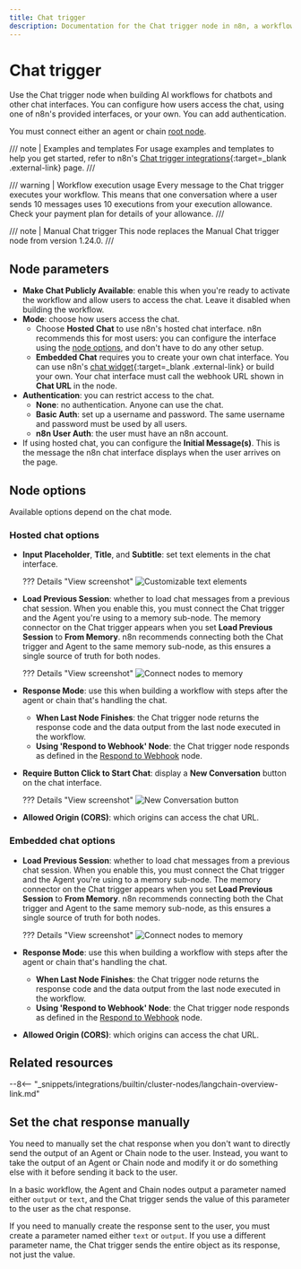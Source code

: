 ```yaml
---
title: Chat trigger
description: Documentation for the Chat trigger node in n8n, a workflow automation platform. Includes guidance on usage, and links to examples.
---
```


# Chat trigger

Use the Chat trigger node when building AI workflows for chatbots and other chat interfaces. You can configure how users access the chat, using one of n8n's provided interfaces, or your own. You can add authentication.

You must connect either an agent or chain [root node](/integrations/builtin/cluster-nodes/root-nodes/).


///  note  | Examples and templates
For usage examples and templates to help you get started, refer to n8n's [Chat trigger integrations](https://n8n.io/integrations/chat-trigger/){:target=_blank .external-link} page.
///

/// warning | Workflow execution usage
Every message to the Chat trigger executes your workflow. This means that one conversation where a user sends 10 messages uses 10 executions from your execution allowance. Check your payment plan for details of your allowance.
///

/// note | Manual Chat trigger
This node replaces the Manual Chat trigger node from version 1.24.0.
///

## Node parameters

* **Make Chat Publicly Available**: enable this when you're ready to activate the workflow and allow users to access the chat. Leave it disabled when building the workflow.
* **Mode**: choose how users access the chat. 
	* Choose **Hosted Chat** to use n8n's hosted chat interface. n8n recommends this for most users: you can configure the interface using the [node options](#node-options), and don't have to do any other setup.
	* **Embedded Chat** requires you to create your own chat interface. You can use n8n's [chat widget](https://www.npmjs.com/package/@n8n/chat){:target=_blank .external-link} or build your own. Your chat interface must call the webhook URL shown in **Chat URL** in the node.
* **Authentication**: you can restrict access to the chat.
	* **None**: no authentication. Anyone can use the chat.
	* **Basic Auth**: set up a username and password. The same username and password must be used by all users.
	* **n8n User Auth**: the user must have an n8n account.
* If using hosted chat, you can configure the **Initial Message(s)**. This is the message the n8n chat interface displays when the user arrives on the page.

## Node options

Available options depend on the chat mode.

### Hosted chat options

* **Input Placeholder**, **Title**, and **Subtitle**: set text elements in the chat interface.

	??? Details "View screenshot"
		![Customizable text elements](/_images/integrations/builtin/core-nodes/chat-trigger/hosted-text-elements.png)

* **Load Previous Session**: whether to load chat messages from a previous chat session. When you enable this, you must connect the Chat trigger and the Agent you're using to a memory sub-node. The memory connector on the Chat trigger appears when you set **Load Previous Session** to **From Memory**. n8n recommends connecting both the Chat trigger and Agent to the same memory sub-node, as this ensures a single source of truth for both nodes.

	??? Details "View screenshot"
		![Connect nodes to memory](/_images/integrations/builtin/core-nodes/chat-trigger/connect-memory.png)

* **Response Mode**: use this when building a workflow with steps after the agent or chain that's handling the chat.
	* **When Last Node Finishes**: the Chat trigger node returns the response code and the data output from the last node executed in the workflow.
	* **Using 'Respond to Webhook' Node**: the Chat trigger node responds as defined in the [Respond to Webhook](/integrations/builtin/core-nodes/n8n-nodes-base.respondtowebhook/) node.
* **Require Button Click to Start Chat**: display a **New Conversation** button on the chat interface.

	??? Details "View screenshot"
		![New Conversation button](/_images/integrations/builtin/core-nodes/chat-trigger/new-conversation-button.png)
		
* **Allowed Origin (CORS)**: which origins can access the chat URL.

### Embedded chat options

* **Load Previous Session**: whether to load chat messages from a previous chat session. When you enable this, you must connect the Chat trigger and the Agent you're using to a memory sub-node. The memory connector on the Chat trigger appears when you set **Load Previous Session** to **From Memory**. n8n recommends connecting both the Chat trigger and Agent to the same memory sub-node, as this ensures a single source of truth for both nodes.

	??? Details "View screenshot"
		![Connect nodes to memory](/_images/integrations/builtin/core-nodes/chat-trigger/connect-memory.png)

* **Response Mode**: use this when building a workflow with steps after the agent or chain that's handling the chat.
	* **When Last Node Finishes**: the Chat trigger node returns the response code and the data output from the last node executed in the workflow.
	* **Using 'Respond to Webhook' Node**: the Chat trigger node responds as defined in the [Respond to Webhook](/integrations/builtin/core-nodes/n8n-nodes-base.respondtowebhook/) node.
* **Allowed Origin (CORS)**: which origins can access the chat URL.

## Related resources

--8<-- "_snippets/integrations/builtin/cluster-nodes/langchain-overview-link.md"

## Set the chat response manually

You need to manually set the chat response when you don't want to directly send the output of an Agent or Chain node to the user. Instead, you want to take the output of an Agent or Chain node and modify it or do something else with it before sending it back to the user.

In a basic workflow, the Agent and Chain nodes output a parameter named either `output` or `text`, and the Chat trigger sends the value of this parameter to the user as the chat response. 

If you need to manually create the response sent to the user, you must create a parameter named either `text` or `output`. If you use a different parameter name, the Chat trigger sends the entire object as its response, not just the value.



